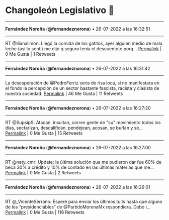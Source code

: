 # Changoleón Legislativo 🙈
*****
**Fernández Noroña** (**@fernandeznorona**) • 26-07-2022 a las 16:32:51
*****
RT @Ilianalimon: Llegó la comida de los gatitos, ayer alguien medio de mala leche (así lo sentí) me dijo q seguro tenía el descuentote porq…
[Permalink](https://twitter.com/fernandeznorona/status/1552089598393737218) | 0 Me Gusta | 1 Retweets
*****
**Fernández Noroña** (**@fernandeznorona**) • 26-07-2022 a las 16:31:42
*****
La desesperación de @PedroFerriz seria de risa loca, si no manifestara en el fondo la percepción de un sector bastante fascista, racista y clasista de nuestra sociedad.
[Permalink](https://twitter.com/fernandeznorona/status/1552089310119301120) | 46 Me Gusta | 11 Retweets
*****
**Fernández Noroña** (**@fernandeznorona**) • 26-07-2022 a las 16:27:20
*****
RT @SupsipS: Atacan, insultan, corren gente de "su" movimiento todos los días, sectarizan, descalifican, pendejean, acosan, se burlan y se…
[Permalink](https://twitter.com/fernandeznorona/status/1552088212738396160) | 0 Me Gusta | 15 Retweets
*****
**Fernández Noroña** (**@fernandeznorona**) • 26-07-2022 a las 16:27:00
*****
RT @naty_cmr: Update: la última solución que me pudieron dar fue 60% de beca 30% a crédito y 10% de contado en las últimas materias que me…
[Permalink](https://twitter.com/fernandeznorona/status/1552088125496868864) | 0 Me Gusta | 2 Retweets
*****
**Fernández Noroña** (**@fernandeznorona**) • 26-07-2022 a las 16:26:01
*****
RT @_VicenteSerrano: Esperé para enviar los últimos tuits hasta que alguno de los “presidenciables” de @PartidoMorenaMx respondiera. Debo i…
[Permalink](https://twitter.com/fernandeznorona/status/1552087877755994112) | 0 Me Gusta | 116 Retweets